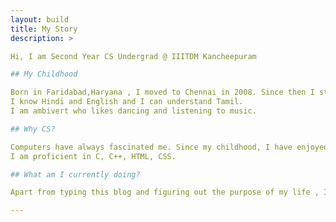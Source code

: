 ```yaml
---
layout: build
title: My Story
description: >

Hi, I am Second Year CS Undergrad @ IIITDM Kancheepuram

## My Childhood

Born in Faridabad,Haryana , I moved to Chennai in 2008. Since then I studied and completed my schooling at Chettinad Vidyashram in the year 2017. Before coming to Chennai I studied in Modern Vidya Niketan till third Grade. I joined the dual degree batch of computer science in IIITDM Kancheepuram in 2017. 
I know Hindi and English and I can understand Tamil.
I am ambivert who likes dancing and listening to music.

## Why CS?

Computers have always fascinated me. Since my childhood, I have enjoyed exploring and learning about various computer applications.
I am proficient in C, C++, HTML, CSS.

## What am I currently doing?

Apart from typing this blog and figuring out the purpose of my life , I am a front-end web developer @ Digital Media Team of IIITDM Kancheepuram (Soon to be back-end web developer as well).

---
```



